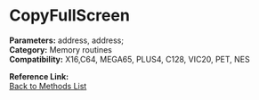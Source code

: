 # CopyFullScreen

**Parameters:** address, address;  
**Category:** Memory routines  
**Compatibility:** X16,C64, MEGA65, PLUS4, C128, VIC20, PET,  NES  

**Reference Link:**  
[Back to Methods List](../../SUMMARY.md)
